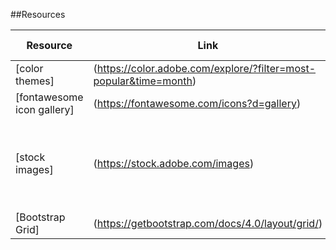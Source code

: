 ##Resources

Resource     | Link | Additional info
-----        | -----        | -----  
[color themes]  |   (https://color.adobe.com/explore/?filter=most-popular&time=month)  | browse - customize
[fontawesome icon gallery] | (https://fontawesome.com/icons?d=gallery)  | icons!
[stock images]  |   (https://stock.adobe.com/images)    |   Need to vote - **contact Ivan** (paid subscriber) for final download
[Bootstrap Grid]  |   (https://getbootstrap.com/docs/4.0/layout/grid/)    |   bootstrap layout
